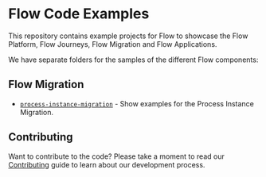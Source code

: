# Flow Code Examples

This repository contains example projects for Flow to showcase the Flow Platform, Flow Journeys, Flow Migration and Flow Applications.

We have separate folders for the samples of the different Flow components:

## Flow Migration

* [`process-instance-migration`](flow-migration/process-instance-migration/) - Show examples for the Process Instance Migration.


## Contributing
Want to contribute to the code? Please take a moment to read our [Contributing](CONTRIBUTING.md) guide to learn about our development process.
